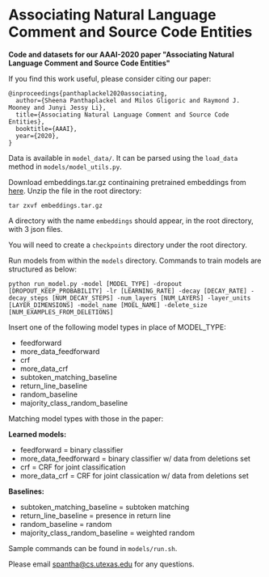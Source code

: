 # Associating Natural Language Comment and Source Code Entities
**Code and datasets for our AAAI-2020 paper "Associating Natural Language Comment and Source Code Entities"**

If you find this work useful, please consider citing our paper:

```
@inproceedings{panthaplackel2020associating,
  author={Sheena Panthaplackel and Milos Gligoric and Raymond J. Mooney and Junyi Jessy Li},
  title={Associating Natural Language Comment and Source Code Entities},
  booktitle={AAAI},
  year={2020},
}
```

Data is available in `model_data/`. It can be parsed using the `load_data` method in `models/model_utils.py`.

Download embeddings.tar.gz continaining pretrained embeddings from [here](https://drive.google.com/open?id=1pPaNIsVx4zftY0-AFA48A6Uj-evYsJYy).
Unzip the file in the root directory:

```
tar zxvf embeddings.tar.gz
```

A directory with the name `embeddings` should appear, in the root directory, with 3 json files.

You will need to create a `checkpoints` directory under the root directory.

Run models from within the `models` directory. Commands to train models are structured as below:

```
python run_model.py -model [MODEL_TYPE] -dropout [DROPOUT_KEEP_PROBABILITY] -lr [LEARNING_RATE] -decay [DECAY_RATE] -decay_steps [NUM_DECAY_STEPS] -num_layers [NUM_LAYERS] -layer_units [LAYER_DIMENSIONS] -model_name [MOEL_NAME] -delete_size [NUM_EXAMPLES_FROM_DELETIONS]
```

Insert one of the following model types in place of MODEL_TYPE:
* feedforward
* more_data_feedforward
* crf
* more_data_crf
* subtoken_matching_baseline
* return_line_baseline
* random_baseline
* majority_class_random_baseline

Matching model types with those in the paper:

**Learned models:**
* feedforward = binary classifier
* more_data_feedforward = binary classifier w/ data from deletions set
* crf = CRF for joint classification
* more_data_crf = CRF for joint classication w/ data from deletions set

**Baselines:**
* subtoken_matching_baseline = subtoken matching
* return_line_baseline = presence in return line
* random_baseline = random
* majority_class_random_baseline = weighted random

Sample commands can be found in `models/run.sh`.

Please email spantha@cs.utexas.edu for any questions.
